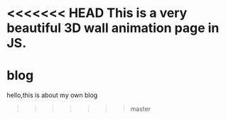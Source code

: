 <<<<<<< HEAD
This is a very beautiful 3D wall animation page in JS.
=======
# blog
hello,this is about my own blog
>>>>>>> master
